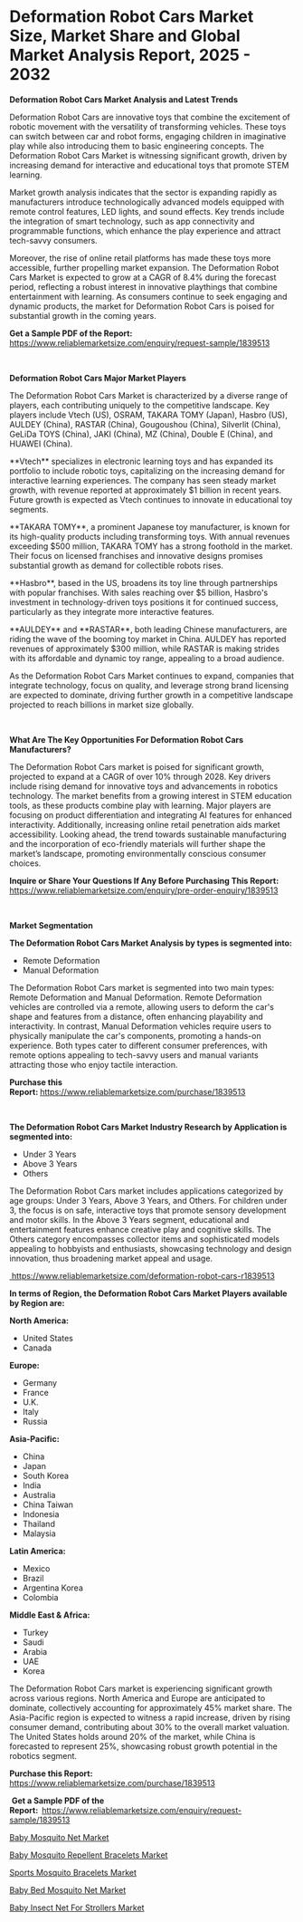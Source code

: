 <p><h1>Deformation Robot Cars Market Size, Market Share and Global Market Analysis Report, 2025 - 2032</h1></p><p><strong>Deformation Robot Cars Market Analysis and Latest Trends</strong></p>
<p><p>Deformation Robot Cars are innovative toys that combine the excitement of robotic movement with the versatility of transforming vehicles. These toys can switch between car and robot forms, engaging children in imaginative play while also introducing them to basic engineering concepts. The Deformation Robot Cars Market is witnessing significant growth, driven by increasing demand for interactive and educational toys that promote STEM learning. </p><p>Market growth analysis indicates that the sector is expanding rapidly as manufacturers introduce technologically advanced models equipped with remote control features, LED lights, and sound effects. Key trends include the integration of smart technology, such as app connectivity and programmable functions, which enhance the play experience and attract tech-savvy consumers. </p><p>Moreover, the rise of online retail platforms has made these toys more accessible, further propelling market expansion. The Deformation Robot Cars Market is expected to grow at a CAGR of 8.4% during the forecast period, reflecting a robust interest in innovative playthings that combine entertainment with learning. As consumers continue to seek engaging and dynamic products, the market for Deformation Robot Cars is poised for substantial growth in the coming years.</p></p>
<p><strong>Get a Sample PDF of the Report:&nbsp;</strong> <a href="https://www.reliablemarketsize.com/enquiry/request-sample/1839513?utm_campaign=1999&utm_medium=2&utm_source=Github&utm_content=ia&utm_term=05042025&utm_id=deformation-robot-cars">https://www.reliablemarketsize.com/enquiry/request-sample/1839513</a></p>
<p>&nbsp;</p>
<p><strong>Deformation Robot Cars Major Market Players</strong></p>
<p><p>The Deformation Robot Cars Market is characterized by a diverse range of players, each contributing uniquely to the competitive landscape. Key players include Vtech (US), OSRAM, TAKARA TOMY (Japan), Hasbro (US), AULDEY (China), RASTAR (China), Gougoushou (China), Silverlit (China), GeLiDa TOYS (China), JAKI (China), MZ (China), Double E (China), and HUAWEI (China).</p><p>**Vtech** specializes in electronic learning toys and has expanded its portfolio to include robotic toys, capitalizing on the increasing demand for interactive learning experiences. The company has seen steady market growth, with revenue reported at approximately $1 billion in recent years. Future growth is expected as Vtech continues to innovate in educational toy segments.</p><p>**TAKARA TOMY**, a prominent Japanese toy manufacturer, is known for its high-quality products including transforming toys. With annual revenues exceeding $500 million, TAKARA TOMY has a strong foothold in the market. Their focus on licensed franchises and innovative designs promises substantial growth as demand for collectible robots rises.</p><p>**Hasbro**, based in the US, broadens its toy line through partnerships with popular franchises. With sales reaching over $5 billion, Hasbro's investment in technology-driven toys positions it for continued success, particularly as they integrate more interactive features.</p><p>**AULDEY** and **RASTAR**, both leading Chinese manufacturers, are riding the wave of the booming toy market in China. AULDEY has reported revenues of approximately $300 million, while RASTAR is making strides with its affordable and dynamic toy range, appealing to a broad audience.</p><p>As the Deformation Robot Cars Market continues to expand, companies that integrate technology, focus on quality, and leverage strong brand licensing are expected to dominate, driving further growth in a competitive landscape projected to reach billions in market size globally.</p></p>
<p>&nbsp;</p>
<p><strong>What Are The Key Opportunities For Deformation Robot Cars Manufacturers?</strong></p>
<p><p>The Deformation Robot Cars market is poised for significant growth, projected to expand at a CAGR of over 10% through 2028. Key drivers include rising demand for innovative toys and advancements in robotics technology. The market benefits from a growing interest in STEM education tools, as these products combine play with learning. Major players are focusing on product differentiation and integrating AI features for enhanced interactivity. Additionally, increasing online retail penetration aids market accessibility. Looking ahead, the trend towards sustainable manufacturing and the incorporation of eco-friendly materials will further shape the market’s landscape, promoting environmentally conscious consumer choices.</p></p>
<p><strong>Inquire or Share Your Questions If Any Before Purchasing This Report:</strong> <a href="https://www.reliablemarketsize.com/enquiry/pre-order-enquiry/1839513?utm_campaign=1999&utm_medium=2&utm_source=Github&utm_content=ia&utm_term=05042025&utm_id=deformation-robot-cars">https://www.reliablemarketsize.com/enquiry/pre-order-enquiry/1839513</a></p>
<p>&nbsp;</p>
<p><strong>Market Segmentation</strong></p>
<p><strong>The Deformation Robot Cars Market Analysis by types is segmented into:</strong></p>
<p><ul><li>Remote Deformation</li><li>Manual Deformation</li></ul></p>
<p><p>The Deformation Robot Cars market is segmented into two main types: Remote Deformation and Manual Deformation. Remote Deformation vehicles are controlled via a remote, allowing users to deform the car's shape and features from a distance, often enhancing playability and interactivity. In contrast, Manual Deformation vehicles require users to physically manipulate the car's components, promoting a hands-on experience. Both types cater to different consumer preferences, with remote options appealing to tech-savvy users and manual variants attracting those who enjoy tactile interaction.</p></p>
<p><strong>Purchase this Report:&nbsp;</strong><a href="https://www.reliablemarketsize.com/purchase/1839513?utm_campaign=1999&utm_medium=2&utm_source=Github&utm_content=ia&utm_term=05042025&utm_id=deformation-robot-cars">https://www.reliablemarketsize.com/purchase/1839513</a></p>
<p>&nbsp;</p>
<p><strong>The Deformation Robot Cars Market Industry Research by Application is segmented into:</strong></p>
<p><ul><li>Under 3 Years</li><li>Above 3 Years</li><li>Others</li></ul></p>
<p><p>The Deformation Robot Cars market includes applications categorized by age groups: Under 3 Years, Above 3 Years, and Others. For children under 3, the focus is on safe, interactive toys that promote sensory development and motor skills. In the Above 3 Years segment, educational and entertainment features enhance creative play and cognitive skills. The Others category encompasses collector items and sophisticated models appealing to hobbyists and enthusiasts, showcasing technology and design innovation, thus broadening market appeal and usage.</p></p>
<p><a href="https://www.reliablemarketsize.com/deformation-robot-cars-r1839513?utm_campaign=1999&utm_medium=2&utm_source=Github&utm_content=ia&utm_term=05042025&utm_id=deformation-robot-cars">&nbsp;https://www.reliablemarketsize.com/deformation-robot-cars-r1839513</a></p>
<p><strong>In terms of Region, the Deformation Robot Cars Market Players available by Region are:</strong></p>
<p>
    <p> <strong> North America: </strong>
        <ul>
            <li>United States</li>
            <li>Canada</li>
        </ul>
        </p> 
    <p> <strong> Europe: </strong>
        <ul>
            <li>Germany</li>
            <li>France</li>
            <li>U.K.</li>
            <li>Italy</li>
            <li>Russia</li>
        </ul>
        </p> 
    <p> <strong> Asia-Pacific: </strong>
        <ul>
            <li>China</li>
            <li>Japan</li>
            <li>South Korea</li>
            <li>India</li>
            <li>Australia</li>
            <li>China Taiwan</li>
            <li>Indonesia</li>
            <li>Thailand</li>
            <li>Malaysia</li>
        </ul>
        </p> 
    <p> <strong> Latin America: </strong>
        <ul>
            <li>Mexico</li>
            <li>Brazil</li>
            <li>Argentina Korea</li>
            <li>Colombia</li>
        </ul>
        </p> 
    <p> <strong> Middle East & Africa: </strong>
        <ul>
            <li>Turkey</li>
            <li>Saudi</li>
            <li>Arabia</li>
            <li>UAE</li>
            <li>Korea</li>
        </ul>
    </p>
    </p>
<p><p>The Deformation Robot Cars market is experiencing significant growth across various regions. North America and Europe are anticipated to dominate, collectively accounting for approximately 45% market share. The Asia-Pacific region is expected to witness a rapid increase, driven by rising consumer demand, contributing about 30% to the overall market valuation. The United States holds around 20% of the market, while China is forecasted to represent 25%, showcasing robust growth potential in the robotics segment.</p></p>
<p><strong>Purchase this Report: </strong><a href="https://www.reliablemarketsize.com/purchase/1839513?utm_campaign=1999&utm_medium=2&utm_source=Github&utm_content=ia&utm_term=05042025&utm_id=deformation-robot-cars">https://www.reliablemarketsize.com/purchase/1839513</a></p>
<p>&nbsp;<strong>Get a Sample PDF of the Report:&nbsp;&nbsp;</strong><a href="https://www.reliablemarketsize.com/enquiry/request-sample/1839513?utm_campaign=1999&utm_medium=2&utm_source=Github&utm_content=ia&utm_term=05042025&utm_id=deformation-robot-cars">https://www.reliablemarketsize.com/enquiry/request-sample/1839513</a></p>
<p><strong></strong></p>
<p><p><a href="https://github.com/erkidrhoy/Market-Research-Report-List-1/blob/main/baby-mosquito-net-market.md?utm_campaign=1999&utm_medium=2&utm_source=Github&utm_content=ia&utm_term=05042025&utm_id=deformation-robot-cars">Baby Mosquito Net Market</a></p><p><a href="https://github.com/irisadoranrx/Market-Research-Report-List-1/blob/main/baby-mosquito-repellent-bracelets-market.md?utm_campaign=1999&utm_medium=2&utm_source=Github&utm_content=ia&utm_term=05042025&utm_id=deformation-robot-cars">Baby Mosquito Repellent Bracelets Market</a></p><p><a href="https://github.com/suzorfazlikb/Market-Research-Report-List-1/blob/main/sports-mosquito-bracelets-market.md?utm_campaign=1999&utm_medium=2&utm_source=Github&utm_content=ia&utm_term=05042025&utm_id=deformation-robot-cars">Sports Mosquito Bracelets Market</a></p><p><a href="https://github.com/semenbobbaxu/Market-Research-Report-List-1/blob/main/baby-bed-mosquito-net-market.md?utm_campaign=1999&utm_medium=2&utm_source=Github&utm_content=ia&utm_term=05042025&utm_id=deformation-robot-cars">Baby Bed Mosquito Net Market</a></p><p><a href="https://github.com/roffefaith6l/Market-Research-Report-List-1/blob/main/baby-insect-net-for-strollers-market.md?utm_campaign=1999&utm_medium=2&utm_source=Github&utm_content=ia&utm_term=05042025&utm_id=deformation-robot-cars">Baby Insect Net For Strollers Market</a></p></p>